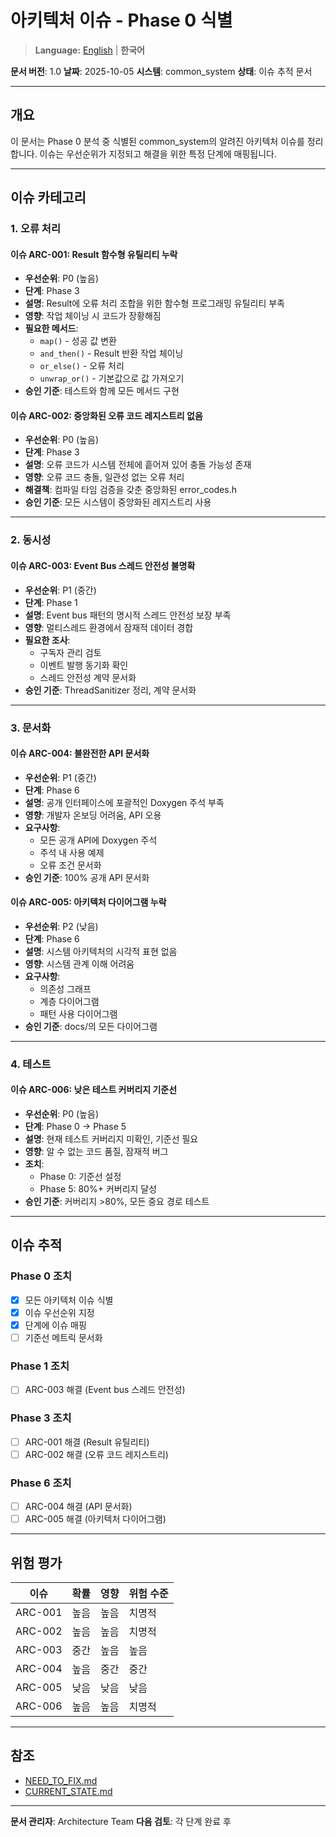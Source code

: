 # 아키텍처 이슈 - Phase 0 식별

> **Language:** [English](ARCHITECTURE_ISSUES.md) | **한국어**

**문서 버전**: 1.0
**날짜**: 2025-10-05
**시스템**: common_system
**상태**: 이슈 추적 문서

---

## 개요

이 문서는 Phase 0 분석 중 식별된 common_system의 알려진 아키텍처 이슈를 정리합니다. 이슈는 우선순위가 지정되고 해결을 위한 특정 단계에 매핑됩니다.

---

## 이슈 카테고리

### 1. 오류 처리

#### 이슈 ARC-001: Result<T> 함수형 유틸리티 누락
- **우선순위**: P0 (높음)
- **단계**: Phase 3
- **설명**: Result<T>에 오류 처리 조합을 위한 함수형 프로그래밍 유틸리티 부족
- **영향**: 작업 체이닝 시 코드가 장황해짐
- **필요한 메서드**:
  - `map()` - 성공 값 변환
  - `and_then()` - Result 반환 작업 체이닝
  - `or_else()` - 오류 처리
  - `unwrap_or()` - 기본값으로 값 가져오기
- **승인 기준**: 테스트와 함께 모든 메서드 구현

#### 이슈 ARC-002: 중앙화된 오류 코드 레지스트리 없음
- **우선순위**: P0 (높음)
- **단계**: Phase 3
- **설명**: 오류 코드가 시스템 전체에 흩어져 있어 충돌 가능성 존재
- **영향**: 오류 코드 충돌, 일관성 없는 오류 처리
- **해결책**: 컴파일 타임 검증을 갖춘 중앙화된 error_codes.h
- **승인 기준**: 모든 시스템이 중앙화된 레지스트리 사용

---

### 2. 동시성

#### 이슈 ARC-003: Event Bus 스레드 안전성 불명확
- **우선순위**: P1 (중간)
- **단계**: Phase 1
- **설명**: Event bus 패턴의 명시적 스레드 안전성 보장 부족
- **영향**: 멀티스레드 환경에서 잠재적 데이터 경합
- **필요한 조사**:
  - 구독자 관리 검토
  - 이벤트 발행 동기화 확인
  - 스레드 안전성 계약 문서화
- **승인 기준**: ThreadSanitizer 정리, 계약 문서화

---

### 3. 문서화

#### 이슈 ARC-004: 불완전한 API 문서화
- **우선순위**: P1 (중간)
- **단계**: Phase 6
- **설명**: 공개 인터페이스에 포괄적인 Doxygen 주석 부족
- **영향**: 개발자 온보딩 어려움, API 오용
- **요구사항**:
  - 모든 공개 API에 Doxygen 주석
  - 주석 내 사용 예제
  - 오류 조건 문서화
- **승인 기준**: 100% 공개 API 문서화

#### 이슈 ARC-005: 아키텍처 다이어그램 누락
- **우선순위**: P2 (낮음)
- **단계**: Phase 6
- **설명**: 시스템 아키텍처의 시각적 표현 없음
- **영향**: 시스템 관계 이해 어려움
- **요구사항**:
  - 의존성 그래프
  - 계층 다이어그램
  - 패턴 사용 다이어그램
- **승인 기준**: docs/의 모든 다이어그램

---

### 4. 테스트

#### 이슈 ARC-006: 낮은 테스트 커버리지 기준선
- **우선순위**: P0 (높음)
- **단계**: Phase 0 → Phase 5
- **설명**: 현재 테스트 커버리지 미확인, 기준선 필요
- **영향**: 알 수 없는 코드 품질, 잠재적 버그
- **조치**:
  - Phase 0: 기준선 설정
  - Phase 5: 80%+ 커버리지 달성
- **승인 기준**: 커버리지 >80%, 모든 중요 경로 테스트

---

## 이슈 추적

### Phase 0 조치
- [x] 모든 아키텍처 이슈 식별
- [x] 이슈 우선순위 지정
- [x] 단계에 이슈 매핑
- [ ] 기준선 메트릭 문서화

### Phase 1 조치
- [ ] ARC-003 해결 (Event bus 스레드 안전성)

### Phase 3 조치
- [ ] ARC-001 해결 (Result<T> 유틸리티)
- [ ] ARC-002 해결 (오류 코드 레지스트리)

### Phase 6 조치
- [ ] ARC-004 해결 (API 문서화)
- [ ] ARC-005 해결 (아키텍처 다이어그램)

---

## 위험 평가

| 이슈 | 확률 | 영향 | 위험 수준 |
|-------|------------|--------|------------|
| ARC-001 | 높음 | 높음 | 치명적 |
| ARC-002 | 높음 | 높음 | 치명적 |
| ARC-003 | 중간 | 높음 | 높음 |
| ARC-004 | 높음 | 중간 | 중간 |
| ARC-005 | 낮음 | 낮음 | 낮음 |
| ARC-006 | 높음 | 높음 | 치명적 |

---

## 참조

- [NEED_TO_FIX.md](../../NEED_TO_FIX.md)
- [CURRENT_STATE.md](./CURRENT_STATE.md)

---

**문서 관리자**: Architecture Team
**다음 검토**: 각 단계 완료 후
